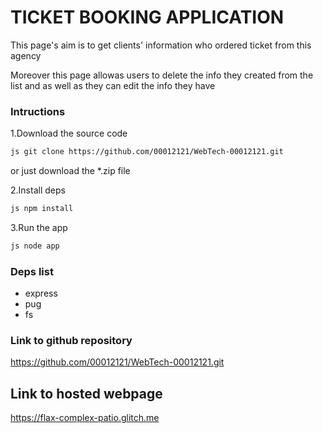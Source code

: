 # TICKET BOOKING APPLICATION 

This page's aim is to get clients' information who ordered ticket from this agency

Moreover this page allowas users to delete the info they created from the list and as well as they can edit the info they have

### Intructions 

1.Download the source code 

```bash
js git clone https://github.com/00012121/WebTech-00012121.git 
``` 

or just download the *.zip file 

2.Install deps 

```bash
js npm install 
``` 

3.Run the app 

```bash
js node app 
``` 

### Deps list 
- express 
- pug 
- fs

### Link to github repository
https://github.com/00012121/WebTech-00012121.git


## Link to hosted webpage
https://flax-complex-patio.glitch.me
